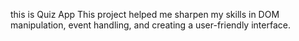 
this is Quiz App
This project helped me sharpen my skills in DOM manipulation, event handling, and creating a user-friendly interface.